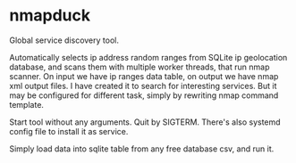# nmapduck

Global service discovery tool.

Automatically selects ip address random ranges from SQLite ip geolocation database, and scans them with multiple worker threads, that run nmap scanner. On input we have ip ranges data table, on output we have nmap xml output files. I have created it to search for interesting services. But it may be configured for different task, simply by rewriting nmap command template.

Start tool without any arguments. Quit by SIGTERM. There's also systemd config file to install it as service.

Simply load data into sqlite table from any free database csv, and run it.
